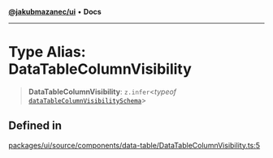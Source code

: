[**@jakubmazanec/ui**](../README.md) • **Docs**

---

# Type Alias: DataTableColumnVisibility

> **DataTableColumnVisibility**: `z.infer`\<_typeof_
> [`dataTableColumnVisibilitySchema`](../variables/dataTableColumnVisibilitySchema.md)\>

## Defined in

[packages/ui/source/components/data-table/DataTableColumnVisibility.ts:5](https://github.com/jakubmazanec/tools/blob/2afd81e4680434017b6f838733fd5ccd928cec42/packages/ui/source/components/data-table/DataTableColumnVisibility.ts#L5)
